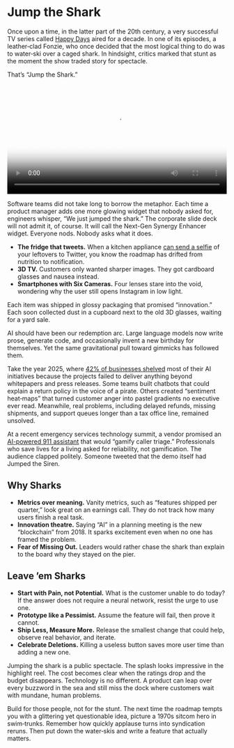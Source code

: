 # Jump the Shark

Once upon a time, in the latter part of the 20th century, a very successful TV series called [Happy Days](https://en.wikipedia.org/wiki/Happy_Days) aired for a decade. In one of its episodes, a leather‑clad Fonzie, who once decided that the most logical thing to do was to water‑ski over a caged shark. In hindsight, critics marked that stunt as the moment the show traded story for spectacle.

That’s “Jump the Shark.”

[//]: https://www.youtube.com/watch?v=6zWf0g1ErKo

<video width="100%" height="auto" preload="metadata" poster="/static/2025/jump-the-shark.webp" controls>
  <source src="/static/2025/jump-the-shark.mp4" type="video/mp4">
  <source src="/static/2025/jump-the-shark.webm" type="video/webm">
	[Video Format - Non-Supported Browser]
</video>

Software teams did not take long to borrow the metaphor. Each time a product manager adds one more glowing widget that nobody asked for, engineers whisper, “We just jumped the shark.” The corporate slide deck will not admit it, of course. It will call the Next-Gen Synergy Enhancer widget. Everyone nods. Nobody asks what it does.

- **The fridge that tweets.** When a kitchen appliance [can send a selfie](https://www.tomsguide.com/home/i-didnt-expect-to-like-samsungs-new-ai-fridge-that-can-suggest-recipes-tell-you-the-weather-and-stream-your-favorite-playlists-but-now-im-obsessed) of your leftovers to Twitter, you know the roadmap has drifted from nutrition to notification.
- **3D TV.** Customers only wanted sharper images. They got cardboard glasses and nausea instead.
- **Smartphones with Six Cameras.** Four lenses stare into the void, wondering why the user still opens Instagram in low light.

Each item was shipped in glossy packaging that promised “innovation.” Each soon collected dust in a cupboard next to the old 3D glasses, waiting for a yard sale.

AI should have been our redemption arc. Large language models now write prose, generate code, and occasionally invent a new birthday for themselves. Yet the same gravitational pull toward gimmicks has followed them.

Take the year 2025, where [42% of businesses shelved](https://fortune.com/2025/06/11/ai-companies-employee-fatigue-failure/) most of their AI initiatives because the projects failed to deliver anything beyond whitepapers and press releases. Some teams built chatbots that could explain a return policy in the voice of a pirate. Others created “sentiment heat‑maps” that turned customer anger into pastel gradients no executive ever read. Meanwhile, real problems, including delayed refunds, missing shipments, and support queues longer than a tax office line, remained unsolved.

At a recent emergency services technology summit, a vendor promised an [AI-powered 911 assistant](https://www.prepared911.com/platform/non-emergency-triage) that would “gamify caller triage.” Professionals who save lives for a living asked for reliability, not gamification. The audience clapped politely. Someone tweeted that the demo itself had Jumped the Siren.

## Why Sharks

- **Metrics over meaning.** Vanity metrics, such as “features shipped per quarter,” look great on an earnings call. They do not track how many users finish a real task.
- **Innovation theatre.** Saying “AI” in a planning meeting is the new “blockchain” from 2018. It sparks excitement even when no one has framed the problem.
- **Fear of Missing Out.** Leaders would rather chase the shark than explain to the board why they stayed on the pier.

## Leave ’em Sharks

- **Start with Pain, not Potential.** What is the customer unable to do today? If the answer does not require a neural network, resist the urge to use one.
- **Prototype like a Pessimist.** Assume the feature will fail, then prove it cannot.
- **Ship Less, Measure More.** Release the smallest change that could help, observe real behavior, and iterate.
- **Celebrate Deletions.** Killing a useless button saves more user time than adding a new one.

Jumping the shark is a public spectacle. The splash looks impressive in the highlight reel. The cost becomes clear when the ratings drop and the budget disappears. Technology is no different. A product can leap over every buzzword in the sea and still miss the dock where customers wait with mundane, human problems.

Build for those people, not for the stunt. The next time the roadmap tempts you with a glittering yet questionable idea, picture a 1970s sitcom hero in swim‑trunks. Remember how quickly applause turns into syndication reruns. Then put down the water‑skis and write a feature that actually matters.